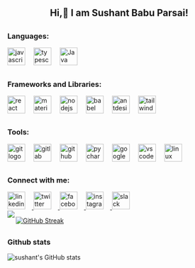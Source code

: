 <h2 align="center">Hi,👋 I am Sushant Babu Parsai!</h2>

##
<h3>Languages:</h1>
<div align="left">
  <img src="https://cdn.jsdelivr.net/gh/devicons/devicon/icons/javascript/javascript-original.svg" height="40" style="margin-right: 15px;" alt="javascript logo" />
  <img src="https://cdn.jsdelivr.net/gh/devicons/devicon/icons/typescript/typescript-original.svg" height="40" style="margin-right: 15px;" alt="typescript logo" />
  <img src="https://cdn.jsdelivr.net/gh/devicons/devicon/icons/java/java-original.svg" height="40" style="margin-right: 15px;" alt="Java logo" />
</div>

##
<h3>Frameworks and Libraries:</h3>
<div align="left">
  <img src="https://cdn.jsdelivr.net/gh/devicons/devicon/icons/react/react-original.svg" height="40" style="margin-right: 15px;" alt="react logo" />
  <img src="https://cdn.jsdelivr.net/gh/devicons/devicon/icons/materialui/materialui-original.svg" height="40" style="margin-right: 15px;" alt="materialui logo" />
  <img src="https://cdn.jsdelivr.net/gh/devicons/devicon/icons/nodejs/nodejs-original.svg" height="40" style="margin-right: 15px;" alt="nodejs logo" />
  <img src="https://cdn.jsdelivr.net/gh/devicons/devicon/icons/babel/babel-original.svg" height="40" style="margin-right: 15px;" alt="babel logo" />
  <img src="https://cdn.jsdelivr.net/gh/devicons/devicon/icons/antdesign/antdesign-original.svg" height="40" style="margin-right: 15px;" alt="antdesign logo" />
  <a href="https://tailwindcss.com/" target="_blank" rel="noreferrer"> <img src="https://www.vectorlogo.zone/logos/tailwindcss/tailwindcss-icon.svg" alt="tailwind" width="40" height="40"/> </a>
</div>

##
<h3>Tools:</h3>
<div align="left">
  <img src="https://cdn.jsdelivr.net/gh/devicons/devicon/icons/git/git-original.svg" height="40" style="margin-right: 15px;" alt="git logo" />
  <img src="https://cdn.jsdelivr.net/gh/devicons/devicon/icons/gitlab/gitlab-original.svg" height="40" style="margin-right: 15px;" alt="gitlab logo" />
  <img src="https://cdn.jsdelivr.net/gh/devicons/devicon/icons/github/github-original.svg" height="40" style="margin-right: 15px;" alt="github logo" />
  <img src="https://cdn.jsdelivr.net/gh/devicons/devicon/icons/pycharm/pycharm-original.svg" height="40" style="margin-right: 15px;" alt="pycharm logo" />
  <img src="https://cdn.jsdelivr.net/gh/devicons/devicon/icons/googlecloud/googlecloud-original.svg" height="40" style="margin-right: 15px;" alt="googlecloud logo" />
  <img src="https://cdn.jsdelivr.net/gh/devicons/devicon/icons/vscode/vscode-original.svg" height="40" style="margin-right: 15px;" alt="vscode logo" />
  <img src="https://cdn.jsdelivr.net/gh/devicons/devicon/icons/linux/linux-original.svg" height="40" style="margin-right: 15px;" alt="linux logo" />
</div>

##
<h3>Connect with me:</h3>
<div align="left">
  <a href="https://www.linkedin.com/in/sushant-babu-prasai-78034a292/" target="_blank">
    <img src="https://img.shields.io/static/v1?message=LinkedIn&logo=linkedin&label=&color=0077B5&logoColor=white&labelColor=&style=for-the-badge" height="40" style="margin-right: 15px;" alt="linkedin logo" />
  </a>
  <a href="https://twitter.com/SushantPrasai07" target="_blank">
    <img src="https://img.shields.io/static/v1?message=Twitter&logo=twitter&label=&color=1DA1F2&logoColor=white&labelColor=&style=for-the-badge" height="40" style="margin-right: 15px;" alt="twitter logo" />
  </a>
  <a href="https://facebook.com/Sushant babu Prasai" target="_blank">
    <img src="https://img.shields.io/static/v1?message=Facebook&logo=facebook&label=&color=1877F2&logoColor=white&labelColor=&style=for-the-badge" height="40" style="margin-right: 15px;" alt="facebook logo" />
  </a>
  <a href="https://instagram.com/prasaisushant" target="_blank">
    <img src="https://img.shields.io/static/v1?message=Instagram&logo=instagram&label=&color=E4405F&logoColor=white&labelColor=&style=for-the-badge" height="40" style="margin-right: 15px;" alt="instagram logo" />
  </a>
  <a href="https://slack.com" target="_blank">
    <img src="https://img.shields.io/static/v1?message=Slack&logo=slack&label=&color=4A154B&logoColor=white&labelColor=&style=for-the-badge" height="40" style="margin-right: 15px;" alt="slack logo" />
  </a>
</div>
<img align='left' src="https://komarev.com/ghpvc/?username=sushant696&&style=flat-square"/>

<a href="https://git.io/streak-stats"><img src="https://github-readme-streak-stats.herokuapp.com?user=sushant696&theme=tokyonight&hide_border=true&border_radius=5.8&card_width=512" alt="GitHub Streak" /></a>
##
<h3>  
Github stats 
</h3>

![sushant's GitHub stats](https://github-readme-stats.vercel.app/api?username=sushant696&rank_icon=percentile&theme=tokyonight)


